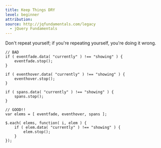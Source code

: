 ```yaml
---
title: Keep Things DRY
level: beginner
attribution:
source: http://jqfundamentals.com/legacy
  - jQuery Fundamentals
---
```


Don't repeat yourself; if you're repeating yourself, you're doing it wrong.

```
// BAD
if ( eventfade.data( "currently" ) !== "showing" ) {
	eventfade.stop();
}

if ( eventhover.data( "currently" ) !== "showing" ) {
	eventhover.stop();
}

if ( spans.data( "currently" ) !== "showing" ) {
	spans.stop();
}

// GOOD!!
var elems = [ eventfade, eventhover, spans ];

$.each( elems, function( i, elem ) {
	if ( elem.data( "currently" ) !== "showing" ) {
		elem.stop();
	}
});
```
